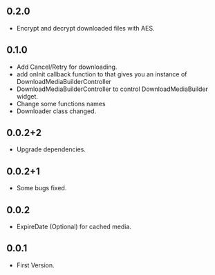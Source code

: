 ## 0.2.0
* Encrypt and decrypt downloaded files with AES.

## 0.1.0
* Add Cancel/Retry for downloading.
* add onInit callback function to that gives you an instance of DownloadMediaBuilderController
* DownloadMediaBuilderController to control DownloadMediaBuilder widget.
* Change some functions names
* Downloader class changed.

## 0.0.2+2

* Upgrade dependencies.

## 0.0.2+1

* Some bugs fixed.

## 0.0.2

* ExpireDate (Optional) for cached media.

## 0.0.1

* First Version.